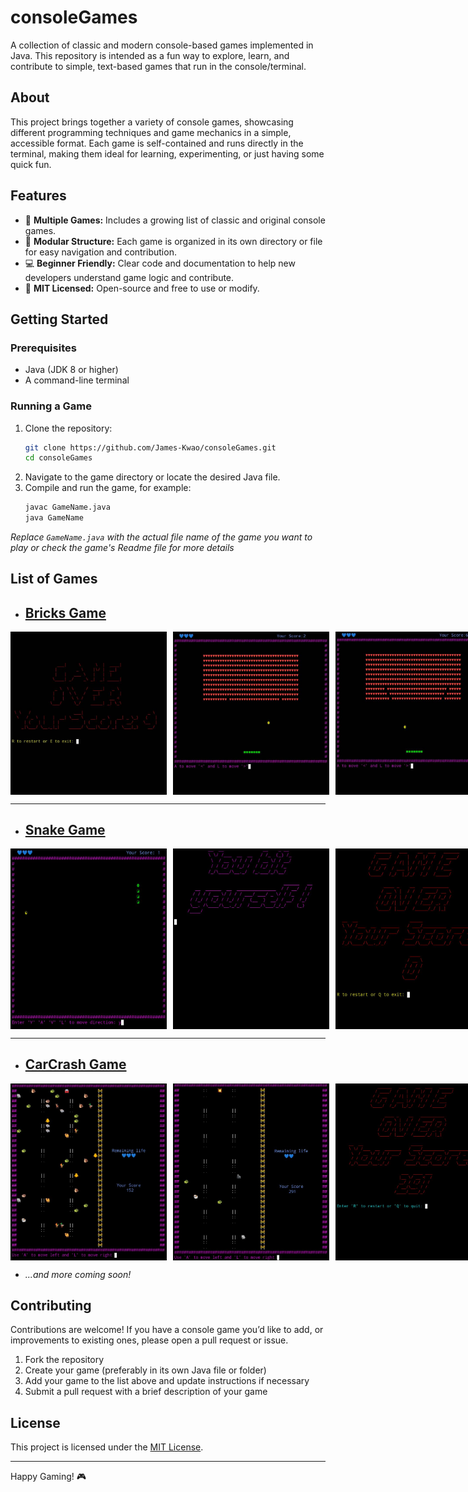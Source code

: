 # consoleGames

A collection of classic and modern console-based games implemented in Java. This repository is intended as a fun way to explore, learn, and contribute to simple, text-based games that run in the console/terminal.

## About

This project brings together a variety of console games, showcasing different programming techniques and game mechanics in a simple, accessible format. Each game is self-contained and runs directly in the terminal, making them ideal for learning, experimenting, or just having some quick fun.

## Features

- 📜 **Multiple Games:** Includes a growing list of classic and original console games.
- 🧩 **Modular Structure:** Each game is organized in its own directory or file for easy navigation and contribution.
- 💻 **Beginner Friendly:** Clear code and documentation to help new developers understand game logic and contribute.
- 📝 **MIT Licensed:** Open-source and free to use or modify.

## Getting Started

### Prerequisites

- Java (JDK 8 or higher)
- A command-line terminal

### Running a Game

1. Clone the repository:
    ```bash
    git clone https://github.com/James-Kwao/consoleGames.git
    cd consoleGames
    ```
2. Navigate to the game directory or locate the desired Java file.
3. Compile and run the game, for example:
    ```bash
    javac GameName.java
    java GameName
    ```

_Replace `GameName.java` with the actual file name of the game you want to play or check the game's Readme file for more details_

## List of Games

- ## [Bricks Game](https://github.com/James-Kwao/consoleGames/tree/master/BrickGame)
<div style="display: flex; gap: 10px;">
  <img src="BrickGame/preview/bricksgame1.png" alt="Screenshot 1" width="250"/>
  <img src="BrickGame/preview/bricksgame2.png" alt="Screenshot 2" width="250"/>
  <img src="BrickGame/preview/bricksgame3.png" alt="Screenshot 3" width="250"/>
</div>

---

- ## [Snake Game](https://github.com/James-Kwao/consoleGames/tree/master/SnakeGame)
<div style="display: flex; gap: 10px;">
    <img src="SnakeGame/preview/snakeGame1.jpg" alt="Screenshot 1" width="250"/>
    <img src="SnakeGame/preview/snakeGame2.jpg" alt="Screenshot 2" width="250"/>
    <img src="SnakeGame/preview/snakeGame3.jpg" alt="Screenshot 3" width="250"/>
    <img src="SnakeGame/preview/snakeGame4.jpg" alt="Screenshot 4" width="250"/>
</div>

---

- ## [CarCrash Game](https://github.com/James-Kwao/consoleGames/tree/master/CarCrash)
<div style="display: flex; gap: 10px;">
    <img src="CarCrash/preview/cargame1.jpg" alt="Screenshot 1" width="250"/>
    <img src="CarCrash/preview/cargame2.jpg" alt="Screenshot 2" width="250"/>
    <img src="CarCrash/preview/cargame3.jpg" alt="Screenshot 3" width="250"/>
</div>

- _...and more coming soon!_

## Contributing

Contributions are welcome! If you have a console game you’d like to add, or improvements to existing ones, please open a pull request or issue.

1. Fork the repository
2. Create your game (preferably in its own Java file or folder)
3. Add your game to the list above and update instructions if necessary
4. Submit a pull request with a brief description of your game

## License

This project is licensed under the [MIT License](LICENSE).

---

Happy Gaming! 🎮
